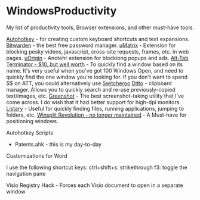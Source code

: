 # WindowsProductivity
My list of productivity tools, Browser extensions, and other must-have tools.

[Autohotkey](https://www.autohotkey.com/) - for creating custom keyboard shortcuts and text expansions.
[Bitwarden](https://bitwarden.com/) - the best free password manager.
[uMatrix](https://chrome.google.com/webstore/detail/umatrix/ogfcmafjalglgifnmanfmnieipoejdcf?hl=en) - Extension for blocking pesky videos, javascript, cross-site requests, frames, etc. in web pages.
[uOrigin](https://chrome.google.com/webstore/detail/ublock-origin/cjpalhdlnbpafiamejdnhcphjbkeiagm?hl=en) - Anotehr extension for blockiong popups and ads. 
[Alt-Tab Terminator - $10, but well worth](https://www.ntwind.com/software/alttabter.html) - To quickly find a window based on its name.  It's very useful when you've got 100 Windows Open, and need to quickly find the one window you're looking for. 
If you don't want to spend $$ on ATT, you could alternatively use [Switcheroo](https://github.com/kvakulo/Switcheroo)
[Ditto](https://sourceforge.net/projects/ditto-cp/) - clipboard manager.  Allows you to quickly search and re-use previously-copied text/images, etc.
[Greenshot](https://getgreenshot.org/) - The best screenshot-taking utility that I've come across.  I do wish that it had better support for high-dpi monitors.
[Listary](https://www.listary.com/) - Useful for quickly finding files, running applications, jumping to folders, etc.
[Winsplit Revolution - no longer maintained](https://winsplit-revolution.en.softonic.com/) - A Must-have for positioning windows. 

Autohotkey Scripts 
 - Patents.ahk - this is my day-to-day 


Customizations for Word 
  
  I use the following shortcut keys: 
    ctrl+shift+s: strikethrough 
    f3: toggle the navigation pane 
  

Visio Registry Hack - Forces each Visio document to open in a separate window 



